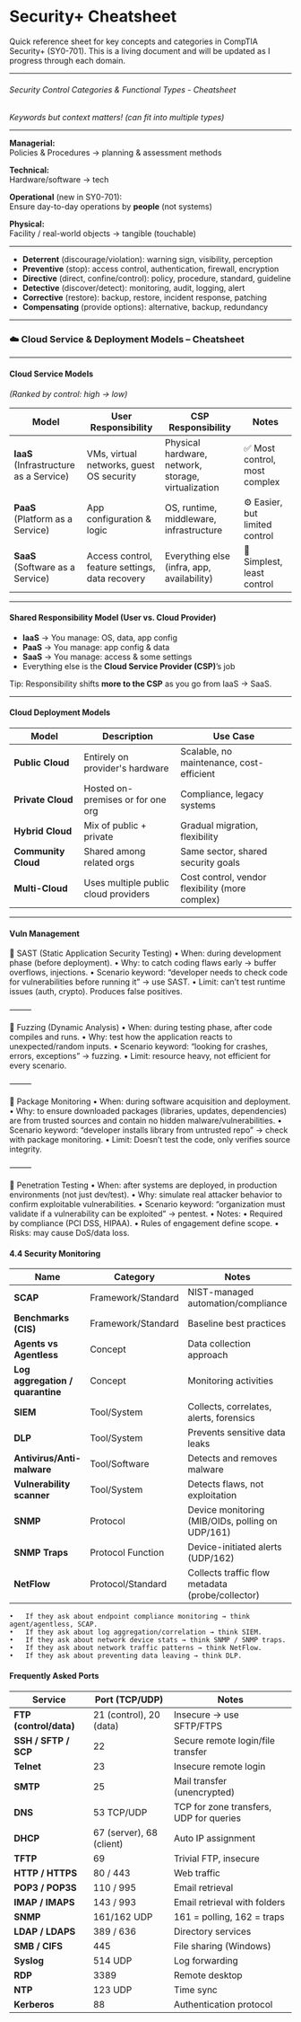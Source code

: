 # Security+ Cheatsheet

Quick reference sheet for key concepts and categories in CompTIA Security+ (SY0-701). 
This is a living document and will be updated as I progress through each domain.

---

###### Security Control Categories & Functional Types - Cheatsheet  

*Keywords but context matters! (can fit into multiple types)*  

---

**Managerial:**  
Policies & Procedures → planning & assessment methods  

**Technical:**  
Hardware/software → tech  

**Operational** (new in SY0-701):  
Ensure day-to-day operations by **people** (not systems)  

**Physical:**  
Facility / real-world objects → tangible (touchable)  

---

- **Deterrent** (discourage/violation): warning sign, visibility, perception  
- **Preventive** (stop): access control, authentication, firewall, encryption  
- **Directive** (direct, confine/control): policy, procedure, standard, guideline  
- **Detective** (discover/detect): monitoring, audit, logging, alert  
- **Corrective** (restore): backup, restore, incident response, patching  
- **Compensating** (provide options): alternative, backup, redundancy  

---

### ☁️ Cloud Service & Deployment Models – Cheatsheet

---

#### Cloud Service Models  
_(Ranked by control: high → low)_

| Model | User Responsibility | CSP Responsibility | Notes |
|-------|----------------------|---------------------|-------|
| **IaaS**<br>(Infrastructure as a Service) | VMs, virtual networks, guest OS security | Physical hardware, network, storage, virtualization | ✅ Most control, most complex |
| **PaaS**<br>(Platform as a Service) | App configuration & logic | OS, runtime, middleware, infrastructure | ⚙️ Easier, but limited control |
| **SaaS**<br>(Software as a Service) | Access control, feature settings, data recovery | Everything else (infra, app, availability) | 🧼 Simplest, least control |

---

#### Shared Responsibility Model (User vs. Cloud Provider)

- **IaaS** → You manage: OS, data, app config  
- **PaaS** → You manage: app config & data  
- **SaaS** → You manage: access & some settings  
- Everything else is the **Cloud Service Provider (CSP)**’s job

Tip: Responsibility shifts **more to the CSP** as you go from IaaS → SaaS.

---

#### Cloud Deployment Models

| Model | Description | Use Case |
|-------|-------------|----------|
| **Public Cloud** | Entirely on provider's hardware | Scalable, no maintenance, cost-efficient |
| **Private Cloud** | Hosted on-premises or for one org | Compliance, legacy systems |
| **Hybrid Cloud** | Mix of public + private | Gradual migration, flexibility |
| **Community Cloud** | Shared among related orgs | Same sector, shared security goals |
| **Multi-Cloud** | Uses multiple public cloud providers | Cost control, vendor flexibility (more complex) |

---
#### Vuln Management

🔹 SAST (Static Application Security Testing)
	•	When: during development phase (before deployment).
	•	Why: to catch coding flaws early → buffer overflows, injections.
	•	Scenario keyword: “developer needs to check code for vulnerabilities before running it” → use SAST.
	•	Limit: can’t test runtime issues (auth, crypto). Produces false positives.

⸻

🔹 Fuzzing (Dynamic Analysis)
	•	When: during testing phase, after code compiles and runs.
	•	Why: test how the application reacts to unexpected/random inputs.
	•	Scenario keyword: “looking for crashes, errors, exceptions” → fuzzing.
	•	Limit: resource heavy, not efficient for every scenario.

⸻

🔹 Package Monitoring
	•	When: during software acquisition and deployment.
	•	Why: to ensure downloaded packages (libraries, updates, dependencies) are from trusted sources and contain no hidden malware/vulnerabilities.
	•	Scenario keyword: “developer installs library from untrusted repo” → check with package monitoring.
	•	Limit: Doesn’t test the code, only verifies source integrity.

⸻

🔹 Penetration Testing
	•	When: after systems are deployed, in production environments (not just dev/test).
	•	Why: simulate real attacker behavior to confirm exploitable vulnerabilities.
	•	Scenario keyword: “organization must validate if a vulnerability can be exploited” → pentest.
	•	Notes:
	•	Required by compliance (PCI DSS, HIPAA).
	•	Rules of engagement define scope.
	•	Risks: may cause DoS/data loss.


#### 4.4 Security Monitoring
 
| **Name**              | **Category**         | **Notes** |
|------------------------|----------------------|-----------|
| **SCAP**              | Framework/Standard   | NIST-managed automation/compliance |
| **Benchmarks (CIS)**  | Framework/Standard   | Baseline best practices |
| **Agents vs Agentless** | Concept            | Data collection approach |
| **Log aggregation / quarantine** | Concept  | Monitoring activities |
| **SIEM**              | Tool/System          | Collects, correlates, alerts, forensics |
| **DLP**               | Tool/System          | Prevents sensitive data leaks |
| **Antivirus/Anti-malware** | Tool/Software   | Detects and removes malware |
| **Vulnerability scanner** | Tool/System      | Detects flaws, not exploitation |
| **SNMP**              | Protocol             | Device monitoring (MIB/OIDs, polling on UDP/161) |
| **SNMP Traps**        | Protocol Function    | Device-initiated alerts (UDP/162) |
| **NetFlow**           | Protocol/Standard    | Collects traffic flow metadata (probe/collector) |


	•	If they ask about endpoint compliance monitoring → think agent/agentless, SCAP.
	•	If they ask about log aggregation/correlation → think SIEM.
	•	If they ask about network device stats → think SNMP / SNMP traps.
	•	If they ask about network traffic patterns → think NetFlow.
	•	If they ask about preventing data leaving → think DLP.


 
#### Frequently Asked Ports 

| **Service**         | **Port (TCP/UDP)** | **Notes** |
|----------------------|--------------------|-----------|
| **FTP (control/data)** | 21 (control), 20 (data) | Insecure → use SFTP/FTPS |
| **SSH / SFTP / SCP** | 22 | Secure remote login/file transfer |
| **Telnet**           | 23 | Insecure remote login |
| **SMTP**             | 25 | Mail transfer (unencrypted) |
| **DNS**              | 53 TCP/UDP | TCP for zone transfers, UDP for queries |
| **DHCP**             | 67 (server), 68 (client) | Auto IP assignment |
| **TFTP**             | 69 | Trivial FTP, insecure |
| **HTTP / HTTPS**     | 80 / 443 | Web traffic |
| **POP3 / POP3S**     | 110 / 995 | Email retrieval |
| **IMAP / IMAPS**     | 143 / 993 | Email retrieval with folders |
| **SNMP**             | 161/162 UDP | 161 = polling, 162 = traps |
| **LDAP / LDAPS**     | 389 / 636 | Directory services |
| **SMB / CIFS**       | 445 | File sharing (Windows) |
| **Syslog**           | 514 UDP | Log forwarding |
| **RDP**              | 3389 | Remote desktop |
| **NTP**              | 123 UDP | Time sync |
| **Kerberos**         | 88 | Authentication protocol |

